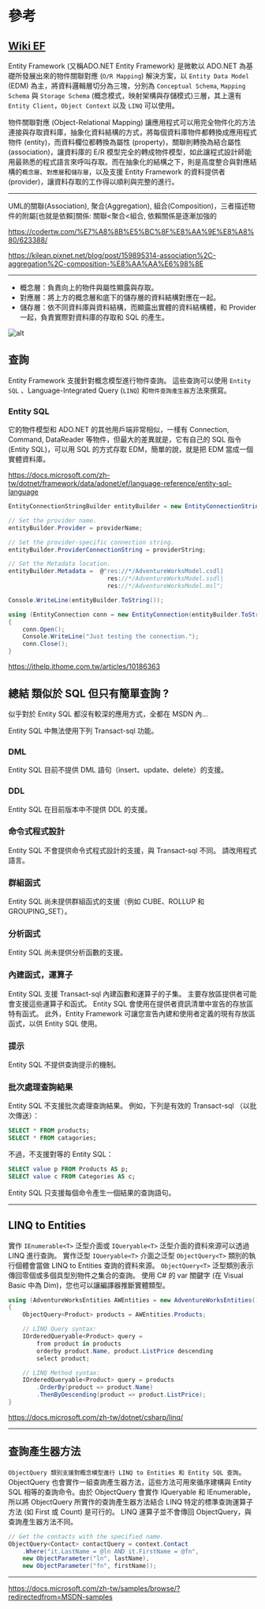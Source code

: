 # 參考

## [Wiki EF](https://zh.wikipedia.org/zh-tw/Entity_Framework)

Entity Framework (又稱ADO.NET Entity Framework) 是微軟以 ADO.NET 為基礎所發展出來的物件關聯對應 (`O/R Mapping`) 解決方案，以 `Entity Data Model` (EDM) 為主，將資料邏輯層切分為三塊，分別為 `Conceptual Schema`, `Mapping Schema` 與 `Storage Schema` (概念模式，映射架構與存儲模式)三層，其上還有 `Entity Client`，`Object Context` 以及 `LINQ` 可以使用。

物件關聯對應 (Object-Relational Mapping) 讓應用程式可以用完全物件化的方法連接與存取資料庫，抽象化資料結構的方式，將每個資料庫物件都轉換成應用程式物件 (entity)，而資料欄位都轉換為屬性 (property)，關聯則轉換為結合屬性 (association)，讓資料庫的 E/R 模型完全的轉成物件模型，如此讓程式設計師能用最熟悉的程式語言來呼叫存取。而在抽象化的結構之下，則是高度整合與對應結構的`概念層`、`對應層`和`儲存層`，以及支援 Entity Framework 的資料提供者 (provider)，讓資料存取的工作得以順利與完整的進行。

---

UML的關聯(Association), 聚合(Aggregation), 組合(Composition)，三者描述物件的附屬[也就是依賴]關係: 關聯<聚合<組合, 依賴關係是逐漸加強的

<https://codertw.com/%E7%A8%8B%E5%BC%8F%E8%AA%9E%E8%A8%80/623388/>

<https://kilean.pixnet.net/blog/post/159895314-association%2C-aggregation%2C-composition-%E8%AA%AA%E6%98%8E>

---

* 概念層：負責向上的物件與屬性顯露與存取。
* 對應層：將上方的概念層和底下的儲存層的資料結構對應在一起。
* 儲存層：依不同資料庫與資料結構，而顯露出實體的資料結構體，和 Provider 一起，負責實際對資料庫的存取和 SQL 的產生。

![alt](https://upload.wikimedia.org/wikipedia/commons/thumb/1/16/ADO_NET_Entity_Framework_Architecture.png/480px-ADO_NET_Entity_Framework_Architecture.png)

## 查詢

Entity Framework 支援針對概念模型進行物件查詢。 這些查詢可以使用 `Entity SQL` 、Language-Integrated Query (`LINQ`) 和`物件查詢產生器`方法來撰寫。

### Entity SQL

它的物件模型和 ADO.NET 的其他用戶端非常相似，一樣有 Connection, Command, DataReader 等物件，但最大的差異就是，它有自己的 SQL 指令 (Entity SQL)，可以用 SQL 的方式存取 EDM，簡單的說，就是把 EDM 當成一個實體資料庫。

<https://docs.microsoft.com/zh-tw/dotnet/framework/data/adonet/ef/language-reference/entity-sql-language>

```C#
EntityConnectionStringBuilder entityBuilder = new EntityConnectionStringBuilder();

// Set the provider name.
entityBuilder.Provider = providerName;

// Set the provider-specific connection string.
entityBuilder.ProviderConnectionString = providerString;

// Set the Metadata location.
entityBuilder.Metadata =  @"res://*/AdventureWorksModel.csdl|
                            res://*/AdventureWorksModel.ssdl|
                            res://*/AdventureWorksModel.msl";

Console.WriteLine(entityBuilder.ToString());

using (EntityConnection conn = new EntityConnection(entityBuilder.ToString()))
{
    conn.Open();
    Console.WriteLine("Just testing the connection.");
    conn.Close();
}
```

<https://ithelp.ithome.com.tw/articles/10186363>

## 總結 類似於 SQL 但只有簡單查詢 ?

似乎對於 Entity SQL 都沒有較深的應用方式，全都在 MSDN 內...

Entity SQL 中無法使用下列 Transact-sql 功能。

### DML

Entity SQL 目前不提供 DML 語句（insert、update、delete）的支援。

### DDL

Entity SQL 在目前版本中不提供 DDL 的支援。

### 命令式程式設計

Entity SQL 不會提供命令式程式設計的支援，與 Transact-sql 不同。 請改用程式語言。

### 群組函式

Entity SQL 尚未提供群組函式的支援（例如 CUBE、ROLLUP 和 GROUPING_SET）。

### 分析函式

Entity SQL 尚未提供分析函數的支援。

### 內建函式，運算子

Entity SQL 支援 Transact-sql 內建函數和運算子的子集。 主要存放區提供者可能會支援這些運算子和函式。 Entity SQL 會使用在提供者資訊清單中宣告的存放區特有函式。 此外，Entity Framework 可讓您宣告內建和使用者定義的現有存放區函式，以供 Entity SQL 使用。

### 提示

Entity SQL 不提供查詢提示的機制。

### 批次處理查詢結果

Entity SQL 不支援批次處理查詢結果。 例如，下列是有效的 Transact-sql （以批次傳送）：

```SQL
SELECT * FROM products;
SELECT * FROM catagories;
```

不過，不支援對等的 Entity SQL：

```SQL
SELECT value p FROM Products AS p;
SELECT value c FROM Categories AS c;
```

Entity SQL 只支援每個命令產生一個結果的查詢語句。

---

## LINQ to Entities

實作 `IEnumerable<T>` 泛型介面或 `IQueryable<T>` 泛型介面的資料來源可以透過 LINQ 進行查詢。 實作泛型 `IQueryable<T>` 介面之泛型 `ObjectQuery<T>` 類別的執行個體會當做 LINQ to Entities 查詢的資料來源。 `ObjectQuery<T>` 泛型類別表示傳回零個或多個具型別物件之集合的查詢。 使用 C# 的 var 關鍵字 (在 Visual Basic 中為 Dim)，您也可以讓編譯器推斷實體類型。

```C#
using (AdventureWorksEntities AWEntities = new AdventureWorksEntities())
{
    ObjectQuery<Product> products = AWEntities.Products;

    // LINQ Query syntax:
    IOrderedQueryable<Product> query =
        from product in products
        orderby product.Name, product.ListPrice descending
        select product;

    // LINQ Method syntax:
    IOrderedQueryable<Product> query = products
        .OrderBy(product => product.Name)
        .ThenByDescending(product => product.ListPrice);
}
```

<https://docs.microsoft.com/zh-tw/dotnet/csharp/linq/>

---

## 查詢產生器方法

`ObjectQuery 類別支援對概念模型進行 LINQ to Entities 和 Entity SQL 查詢`。 ObjectQuery 也會實作一組查詢產生器方法，這些方法可用來循序建構與 Entity SQL 相等的查詢命令。由於 ObjectQuery 會實作 IQueryable 和 IEnumerable，所以將 ObjectQuery 所實作的查詢產生器方法結合 LINQ 特定的標準查詢運算子方法 (如 First 或 Count) 是可行的。 LINQ 運算子並不會傳回 ObjectQuery，與查詢產生器方法不同。

```C#
// Get the contacts with the specified name.
ObjectQuery<Contact> contactQuery = context.Contact
    .Where("it.LastName = @ln AND it.FirstName = @fn",
    new ObjectParameter("ln", lastName),
    new ObjectParameter("fn", firstName));
```

---

<https://docs.microsoft.com/zh-tw/samples/browse/?redirectedfrom=MSDN-samples>
